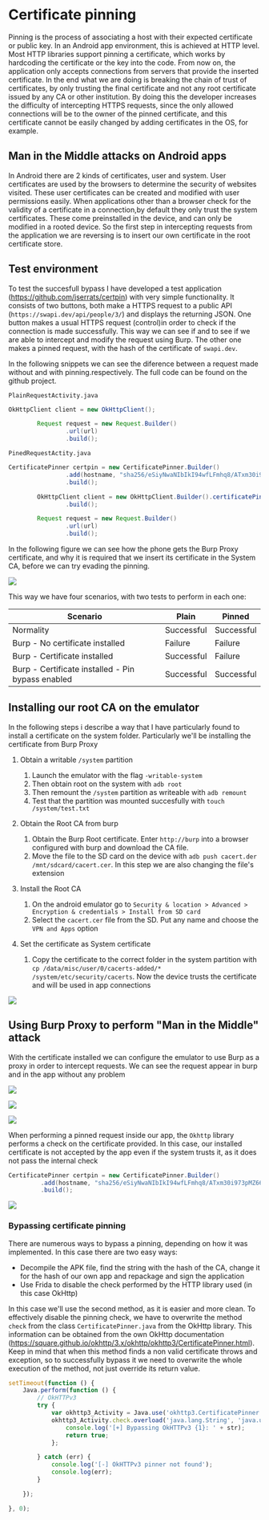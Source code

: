 # Certificate pinning

Pinning is the process of associating a host with their expected certificate or public key. In an Android app environment, this is achieved at HTTP level. Most HTTP libraries support pinning a certificate, which works by hardcoding the certificate or the key into the code. From now on, the application only accepts connections from servers that provide the inserted certificate. In the end what we are doing is breaking the chain of trust of certificates, by only trusting the final certificate and not any root certificate issued by any CA or other institution. By doing this the developer increases the difficulty of intercepting HTTPS requests, since the only allowed connections will be to the owner of the pinned certificate, and this certificate cannot be easily changed by adding certificates in the OS, for example.

## Man in the Middle attacks on Android apps

In Android there are 2 kinds of certificates, user and system. User certificates are used by the browsers to determine the security of websites visited. These user certificates can be created and modified with user permissions easily. When applications other than a browser check for the validity of a certificate in a connection,by default they only trust the system certificates. These come preinstalled in the device, and can only be modified in a rooted device. So the first step in intercepting requests from the application we are reversing is to insert our own certificate in the root certificate store.

## Test environment

To test the succesfull bypass I have developed a test application (https://github.com/jserrats/certpin) with very simple functionality. It consists of two buttons, both make a HTTPS request to a public API (`https://swapi.dev/api/people/3/`) and displays the returning JSON. One button makes a usual HTTPS request (control)in order to check if the connection is made successfully. This way we can see if  and to see if we are able to intercept and modify the request using Burp. The other one makes a pinned request, with the hash of the certificate of `swapi.dev`.

In the following snippets we can see the diference between a request made without and with pinning.respectively. The full code can be found on the github project.

`PlainRequestActivity.java`

```java
OkHttpClient client = new OkHttpClient();

        Request request = new Request.Builder()
                .url(url)
                .build();
```

`PinedRequestActity.java`

```java
CertificatePinner certpin = new CertificatePinner.Builder()
                .add(hostname, "sha256/eSiyNwaNIbIkI94wfLFmhq8/ATxm30i973pMZ669tZo=")
                .build();

        OkHttpClient client = new OkHttpClient.Builder().certificatePinner(certpin)
                .build();

        Request request = new Request.Builder()
                .url(url)
                .build();
```

In the following figure we can see how the phone gets the Burp Proxy certificate, and why it is required that we insert its certificate in the System CA, before we can try evading the pinning.

![](certificate_pinning/res/2020-08-26-19-18-35.png)

This way we have four scenarios, with two tests to perform in each one:

| Scenario                                          | Plain      | Pinned     |
| ------------------------------------------------- | ---------- | ---------- |
| Normality                                         | Successful | Successful |
| Burp - No certificate installed                   | Failure    | Failure    |
| Burp - Certificate installed                      | Successful | Failure    |
| Burp - Certificate installed - Pin bypass enabled | Successful | Successful |

## Installing our root CA on the emulator

In the following steps i describe a way that I have particularly found to install a certificate on the system folder. Particularly we'll be installing the certificate from Burp Proxy

1. Obtain a writable `/system` partition
    1. Launch the emulator with the flag `-writable-system`
    2. Then obtain root on the system with `adb root`
    3. Then remount the `/system` partition as writeable with `adb remount`
    4. Test that the partition was mounted succesfully with `touch /system/test.txt`

2. Obtain the Root CA from burp
   1. Obtain the Burp Root certificate. Enter `http://burp` into a browser configured with burp and download the CA file.
   2. Move the file to the SD card on the device with `adb push cacert.der /mnt/sdcard/cacert.cer`. In this step we are also changing the file's extension

3. Install the Root CA
   1. On the android emulator go to `Security & location > Advanced > Encryption & credentials > Install from SD card`
   2. Select the `cacert.cer` file from the SD. Put any name and choose the `VPN and Apps` option

4. Set the certificate as System certificate
   1. Copy the certificate to the correct folder in the system partition with `cp /data/misc/user/0/cacerts-added/* /system/etc/security/cacerts`. Now the device trusts the certificate and will be used in app connections

![](certificate_pinning/res/2020-05-16-18-42-54.png)

## Using Burp Proxy to perform "Man in the Middle" attack

With the certificate installed we can configure the emulator to use Burp as a proxy in order to intercept requests. We can see the request appear in burp and in the app without any problem

![](certificate_pinning/res/2020-06-25-19-02-08.png)

![](certificate_pinning/res/2020-05-23-12-35-11.png)

![](certificate_pinning/res/2020-05-23-12-35-35.png)

When performing a pinned request inside our app, the `Okhttp` library performs a check on the certificate provided. In this case, our installed certificate is not accepted by the app even if the system trusts it, as it does not pass the internal check

```java
CertificatePinner certpin = new CertificatePinner.Builder()
         .add(hostname, "sha256/eSiyNwaNIbIkI94wfLFmhq8/ATxm30i973pMZ669tZo=")
         .build();
```

![](certificate_pinning/res/2020-05-23-12-45-01.png)

### Bypassing certificate pinning

There are numerous ways to bypass a pinning, depending on how it was implemented. In this case there are two easy ways:

* Decompile the APK file, find the string with the hash of the CA, change it for the hash of our own app and repackage and sign the application
* Use Frida to disable the check performed by the HTTP library used (in this case OkHttp)

In this case we'll use the second method, as it is easier and more clean. To effectively disable the pinning check, we have to overwrite the method `check` from the class `CertificatePinner.java` from the OkHttp library. This information can be obtained from the own OkHttp documentation (https://square.github.io/okhttp/3.x/okhttp/okhttp3/CertificatePinner.html). Keep in mind that when this method finds a non valid certificate throws and exception, so to successfully bypass it we need to overwrite the whole execution of the method, not just override its return value.

```js
setTimeout(function () {
    Java.perform(function () {
        // OkHTTPv3
        try {
            var okhttp3_Activity = Java.use('okhttp3.CertificatePinner');
            okhttp3_Activity.check.overload('java.lang.String', 'java.util.List').implementation = function (str) {
                console.log('[+] Bypassing OkHTTPv3 {1}: ' + str);
                return true;
            };

        } catch (err) {
            console.log('[-] OkHTTPv3 pinner not found');
            console.log(err);
        }

    });

}, 0);
```
